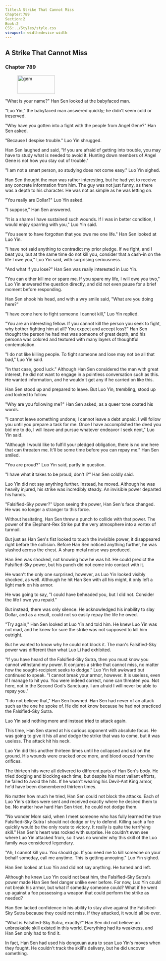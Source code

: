 ```yaml
---
Title:A Strike That Cannot Miss 
Chapter:789 
Section:2 
Book:2 
CSS:../Styles/style.css 
viewport: width=device-width
---
```

  
## A Strike That Cannot Miss
### Chapter 789
  
<figure>
	<img src="../Images/gem.gif" alt="gem" id="gem" width="120" height="60" />
</figure>
  

  
"What is your name?" Han Sen looked at the babyfaced man.

"Luo Yin," the babyfaced man answered quickly; he didn't seem cold or ireserved.

"Why have you gotten into a fight with the people from Angel Gene?" Han Sen asked.

"Because I despise trouble." Luo Yin shrugged.

Han Sen laughed and said, "If you are afraid of getting into trouble, you may have to study what is needed to avoid it. Hunting down members of Angel Gene is not how you stay out of trouble."

"I am not a smart person, so studying does not come easy." Luo Yin sighed.

Han Sen thought the man was rather interesting, but he had yet to receive any concrete information from him. The guy was not just funny, as there was a depth to his character. He was not as simple as he was letting on.

"You really are Dollar?" Luo Yin asked.

"I suppose," Han Sen answered.

"It is a shame I have sustained such wounds. If I was in better condition, I would enjoy sparring with you," Luo Yin said.

"You seem to have forgotten that you owe me one life." Han Sen looked at Luo Yin.

"I have not said anything to contradict my prior pledge. If we fight, and I beat you, but at the same time do not kill you, consider that a cash-in on the life I owe you," Luo Yin said, with surprising seriousness.

"And what if you lose?" Han Sen was really interested in Luo Yin.

"You can either kill me or spare me. If you spare my life, I will owe you two," Luo Yin answered the question directly, and did not even pause for a brief moment before responding.

Han Sen shook his head, and with a wry smile said, "What are you doing here?"

"I have come here to fight someone I cannot kill," Luo Yin replied.

"You are an interesting fellow. If you cannot kill the person you seek to fight, why bother fighting him at all? You expect and accept loss?" Han Sen thought the person he had met was someone of great depth, and his persona was colored and textured with many layers of thoughtful contemplation.

"I do not like killing people. To fight someone and lose may not be all that bad," Luo Yin said.

"In that case, good luck." Although Han Sen considered the man with great interest, he did not want to engage in a pointless conversation such as this. He wanted information, and he wouldn't get any if he carried on like this.

Han Sen stood up and prepared to leave. But Luo Yin, trembling, stood up and looked to follow.

"Why are you following me?" Han Sen asked, as a queer tone coated his words.

"I cannot leave something undone; I cannot leave a debt unpaid. I will follow you until you prepare a task for me. Once I have accomplished the deed you bid me to do, I will leave and pursue whatever endeavor I seek next," Luo Yin said.

"Although I would like to fulfill your pledged obligation, there is no one here that can threaten me. It'll be some time before you can repay me." Han Sen smiled.

"You are proud?" Luo Yin said, partly in question.

"I have what it takes to be proud, don't I?" Han Sen coldly said.

Luo Yin did not say anything further. Instead, he moved. Although he was heavily injured, his strike was incredibly steady. An invisible power departed his hands.

"Falsified-Sky power?" Upon seeing the power, Han Sen's face changed. He was no longer a stranger to this force.

Without hesitating, Han Sen threw a punch to collide with that power. The power of the Elephant-Rex Strike put the very atmosphere into a vortex of turmoil.

But just as Han Sen's fist looked to touch the invisible power, it disappeared right before the collision. Before Han Sen noticed anything further, he was slashed across the chest. A sharp metal noise was produced.

Han Sen was shocked, not knowing how he was hit. He could predict the Falsified-Sky power, but his punch did not come into contact with it.

He wasn't the only one surprised, however, as Luo Yin looked visibly shocked, as well. Although he hit Han Sen with all his might, it only left a light mark on his armor.

He was going to say, "I could have beheaded you, but I did not. Consider the life I owe you repaid."

But instead, there was only silence. He acknowledged his inability to slay Dollar, and as a result, could not so easily repay the life he owed.

"Try again," Han Sen looked at Luo Yin and told him. He knew Luo Yin was not mad, and he knew for sure the strike was not supposed to kill him outright.

But he wanted to know why he could not block it. The man's Falsified-Sky power was different than what Luo Li had exhibited.

"If you have heard of the Falsified-Sky Sutra, then you must know you cannot withstand my power. It conjures a strike that cannot miss, no matter how the sought-recipient seeks to dodge." Luo Yin felt awkward but continued to speak. "I cannot break your armor, however. It is useless, even if I manage to hit you. You were indeed correct, none can threaten you. Not here, not in the Second God's Sanctuary. I am afraid I will never be able to repay you."

"I do not believe that," Han Sen frowned. Han Sen had never of an attack such as the one he spoke of. He did not know because he had not practiced the Falsified-Sky Sutra.

Luo Yin said nothing more and instead tried to attack again.

This time, Han Sen stared at his curious opponent with absolute focus. He was going to give it his all and dodge the strike that was to come, but it was useless. The attack hit his neck.

Luo Yin did this another thirteen times until he collapsed and sat on the ground. His wounds were cracked once more, and blood oozed from the orifices.

The thirteen hits were all delivered to different parts of Han Sen's body. He tried dodging and blocking each time, but despite his most valiant efforts, he failed to avoid the hits. If he wasn't wearing his Devil-Ant King armor, he'd have been dismembered thirteen times.

No matter how much he tried, Han Sen could not block the attacks. Each of Luo Yin's strikes were sent and received exactly where he desired them to be. No matter how hard Han Sen tried, he could not dodge them.

"No wonder Mom said, when I meet someone who has fully learned the true Falsified-Sky Sutra I should not dodge or try to defend. Killing such a foe quickly would be the only route to victory. It really is quite the terrifying skill." Han Sen's heart was rocked with surprise. He couldn't even see where Luo Yin attacked from, so it was no wonder why this skill of the Luo family was considered legendary.

"Ah, I cannot kill you. You should go. If you need me to kill someone on your behalf someday, call me anytime. This is getting annoying." Luo Yin sighed.

Han Sen looked at Luo Yin and did not say anything. He turned and left.

Although he knew Luo Yin could not beat him, the Falsified-Sky Sutra's power made Han Sen feel danger unlike ever before. For now, Luo Yin could not break his armor, but what if someday someone could? What if he went up against a foe possessing a weapon that could perform the strike as needed?

Han Sen lacked confidence in his ability to stay alive against the Falsified-Sky Sutra because they could not miss. If they attacked, it would all be over.

"What is Falsified-Sky Sutra, exactly?" Han Sen did not believe an unbreakable skill existed in this world. Everything had its weakness, and Han Sen only had to find it.

In fact, Han Sen had used his dongxuan aura to scan Luo Yin's moves when they fought. He couldn't track the skill's delivery, but he did uncover something.